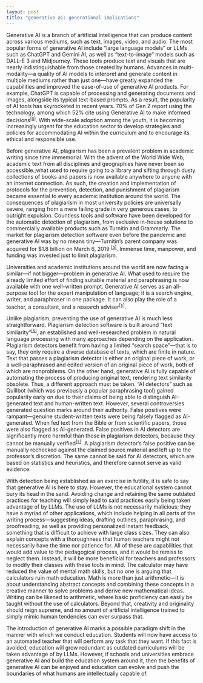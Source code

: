 ```yaml
---
layout: post
title: "generative ai: generational implications"
---
```


Generative AI is a branch of artificial intelligence that can produce content across various mediums, such as text, images, video, and audio. The most popular forms of generative AI include “large language models” or LLMs such as ChatGPT and Gemini AI, as well as “text-to-image” models such as DALL-E 3 and Midjourney. These tools produce text and visuals that are nearly indistinguishable from those created by humans. Advances in multi-modality—a quality of AI models to interpret and generate content in multiple mediums rather than just one—have greatly expanded the capabilities and improved the ease-of-use of generative AI products. For example, ChatGPT is capable of processing and generating documents and images, alongside its typical text-based prompts. As a result, the popularity of AI tools has skyrocketed in recent years. 70% of Gen Z report using the technology, among which 52% cite using Generative AI to make informed decisions<sup>[[s]](https://www.turnitin.com/press/advance-to-acquire-turnitin)</sup>. With wide-scale adoption among the youth, it is becoming increasingly urgent for the education sector to develop strategies and policies for accommodating AI within the curriculum and to encourage its ethical and responsible use.

Before generative AI, plagiarism has been a prevalent problem in academic writing since time immemorial. With the advent of the World Wide Web, academic text from all disciplines and geographies have never been so accessible.;what used to require going to a library and sifting through dusty collections of books and papers is now available anywhere to anyone with an internet connection. As such, the creation and implementation of protocols for the prevention, detection, and punishment of plagiarism became essential to every academic institution around the world. The consequences of plagiarism in most university policies are universally severe, ranging from a mere failing grade in very generous cases, to outright expulsion. Countless tools and software have been developed for the automatic detection of plagiarism, from exclusive in-house solutions to commercially available products such as Turnitin and Grammarly. The market for plagiarism detection software even before the pandemic and generative AI was by no means tiny—Turnitin’s parent company was acquired for $1.8 billion on March 6, 2019 <sup>[[s]](https://www.turnitin.com/press/advance-to-acquire-turnitin)</sup>. Immense time, manpower, and funding was invested just to limit plagiarism.

Universities and academic institutions around the world are now facing a similar—if not bigger—problem in generative AI. What used to require the already limited effort of finding suitable material and paraphrasing is now available with one well-written prompt. Generative AI serves as an all-purpose tool for the expert manipulation of language; it is a search engine, writer, and paraphraser in one package. It can also play the role of a teacher, a consultant, and a research adviser<sup>[[s]](https://doi.org/10.1016/j.lindif.2023.102274)</sup>.

Unlike plagiarism, preventing the use of  generative AI is much less straightforward. Plagiarism detection software is built around “text similarity”<sup>[[s]](https://doi.org/10.48550/arXiv.1001.3487)</sup>, an established and well-researched problem in natural language processing with many approaches depending on the application. Plagiarism detectors benefit from having a limited “search space”—that is to say, they only require a diverse database of texts, which are finite in nature. Text that passes a plagiarism detector is either an original piece of work, or a well-paraphrased and edited version of an original piece of work, both of which are nonproblems. On the other hand, generative AI is fully capable of automating the process of producing original text, rendering text similarity obsolete. Thus, a different approach must be taken. “AI detectors” such as Quillbot (which was previously a popular paraphrasing tool) gained popularity early on due to their claims of being able to distinguish AI-generated text and human-written text. However, several controversies generated question marks around their authority. False positives were rampant—genuine student-written texts were being falsely flagged as AI-generated. When fed text from the Bible or from scientific papers, those were also flagged as AI-generated. False positives in AI detectors are significantly more harmful than those in plagiarism detectors, because they cannot be manually verified<sup>[[s]](https://www.vanderbilt.edu/brightspace/2023/08/16/guidance-on-ai-detection-and-why-were-disabling-turnitins-ai-detector/)</sup>. A plagiarism detector’s false positive can be manually rechecked against the claimed source material and left up to the professor’s discretion. The same cannot be said for AI detectors, which are based on statistics and heuristics, and therefore cannot serve as valid evidence.

With detection being established as an exercise in futility, it is safe to say that generative AI is here to stay. However, the educational system cannot bury its head in the sand. Avoiding change and retaining the same outdated practices for teaching will simply lead to said practices easily being taken advantage of by LLMs. The use of LLMs is not necessarily malicious; they have a myriad of other applications, which include helping in all parts of the writing process—suggesting ideas, drafting outlines, paraphrasing, and proofreading, as well as providing personalized instant feedback, something that is difficult to achieve with large class sizes. They can also explain concepts with a thoroughness that human teachers might not necessarily have the time nor patience for. All of these are capabilities that would add value to the pedagogical process, and it would be remiss to neglect them. Instead, it will be more beneficial for teachers and professors to modify their classes with these tools in mind. The calculator may have reduced the value of mental math skills, but no one is arguing that calculators ruin math education. Math is more than just arithmetic—it is about understanding abstract concepts and combining these concepts in a creative manner to solve problems and derive new mathematical ideas. Writing can be likened to arithmetic, where basic proficiency can easily be taught without the use of calculators. Beyond that, creativity and originality should reign supreme, and no amount of artificial intelligence trained to simply mimic human tendencies can ever surpass that.

The introduction of generative AI marks a possible paradigm shift in the manner with which we conduct education. Students will now have access to an automated teacher that will perform any task that they want. If this fact is avoided, education will grow redundant as outdated curriculums will be taken advantage of by LLMs. However, if schools and universities embrace generative AI and build the education system around it, then the benefits of generative AI can be enjoyed and education can evolve and push the boundaries of what humans are intellectually capable of.